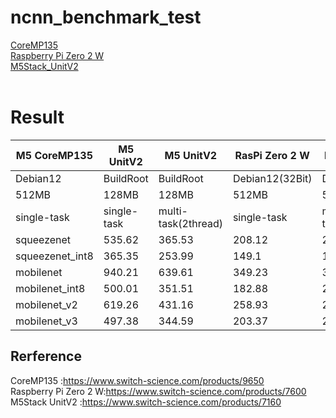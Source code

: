 # ncnn_benchmark_test

[CoreMP135](M5Stack_CoreMP135.md)<br>
[Raspberry Pi Zero 2 W](RaspberryPiZero2W.md)<br>
[M5Stack_UnitV2](M5Stack_UnitV2.md)<br>
<br>


# Result

|M5 CoreMP135|M5 UnitV2|M5 UnitV2|RasPi Zero 2 W|RasPi Zero 2 W|RasPi Zero 2 W|RasPi Zero 2 W|
|--|--|--|--|--|--|--|
|Debian12|BuildRoot|BuildRoot|Debian12(32Bit)|Debian12(32Bit)|Debian12(64Bit)|Debian12(64Bit)|
|512MB|128MB|128MB|512MB|512MB|512MB|512MB|
|single-task|single-task|multi-task(2thread)|single-task|multi-task(4thread)|single-task|multi-task(4thread)|
|squeezenet|535.62|365.53|208.12|214.49|105.87|164.25|95.22|
|squeezenet_int8|365.35|253.99|149.1|167.94|81.78|152.55|79.68|
|mobilenet|940.21|639.61|349.23|379.64|155.31|273.27|127.4|
|mobilenet_int8|500.01|351.51|182.88|266.41|83.53|226.1|78.81|
|mobilenet_v2|619.26|431.16|258.93|259.36|139.68|201.23|129.15|
|mobilenet_v3|497.38|344.59|203.37|207.05|106.74|163.21|98.33|


## Rerference

CoreMP135 :https://www.switch-science.com/products/9650  
Raspberry Pi Zero 2 W:https://www.switch-science.com/products/7600  
M5Stack UnitV2 :https://www.switch-science.com/products/7160

